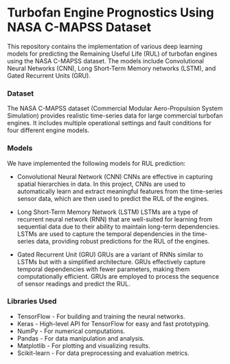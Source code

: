 
# Turbofan Engine Prognostics Using NASA C-MAPSS Dataset
This repository contains the implementation of various deep learning models for predicting the Remaining Useful Life (RUL) of turbofan engines using the NASA C-MAPSS dataset. The models include Convolutional Neural Networks (CNN), Long Short-Term Memory networks (LSTM), and Gated Recurrent Units (GRU).

### Dataset
The NASA C-MAPSS dataset (Commercial Modular Aero-Propulsion System Simulation) provides realistic time-series data for large commercial turbofan engines. It includes multiple operational settings and fault conditions for four different engine models.

### Models
We have implemented the following models for RUL prediction:

- Convolutional Neural Network (CNN)
CNNs are effective in capturing spatial hierarchies in data. In this project, CNNs are used to automatically learn and extract meaningful features from the time-series sensor data, which are then used to predict the RUL of the engines.

- Long Short-Term Memory Network (LSTM)
LSTMs are a type of recurrent neural network (RNN) that are well-suited for learning from sequential data due to their ability to maintain long-term dependencies. LSTMs are used to capture the temporal dependencies in the time-series data, providing robust predictions for the RUL of the engines.

- Gated Recurrent Unit (GRU)
GRUs are a variant of RNNs similar to LSTMs but with a simplified architecture. GRUs effectively capture temporal dependencies with fewer parameters, making them computationally efficient. GRUs are employed to process the sequence of sensor readings and predict the RUL.

### Libraries Used
- TensorFlow - For building and training the neural networks.
- Keras - High-level API for TensorFlow for easy and fast prototyping.
- NumPy - For numerical computations.
- Pandas - For data manipulation and analysis.
- Matplotlib - For plotting and visualizing results.
- Scikit-learn - For data preprocessing and evaluation metrics.
